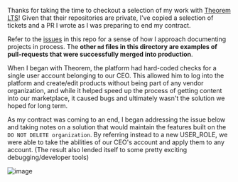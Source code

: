Thanks for taking the time to checkout a selection of my work with [Theorem LTS](https://github.com/theoremlegal)! Given that their repositories are private, I've copied a selection of tickets and a PR I wrote as I was preparing to end my contract.

Refer to the [issues](https://github.com/GreysonElkins/example-pr-and-tickets/issues) in this repo for a sense of how I approach documenting projects in process. The **other `md` files in this directory are examples of pull-requests that were successfully merged into production**.

When I began with Theorem, the platform had hard-coded checks for a single user account belonging to our CEO. This allowed him to log into the platform and create/edit products without being part of any vendor organization, and while it helped speed up the process of getting content into our marketplace, it caused bugs and ultimately wasn't the solution we hoped for long term. 

As my contract was coming to an end, I began addressing the issue below and taking notes on a solution that would maintain the features built on the `DO NOT DELETE organization`. By referring instead to a new USER_ROLE, we were able to take the abilities of our CEO's account and apply them to any account. (The result also lended itself to some pretty exciting debugging/developer tools)

![image](https://user-images.githubusercontent.com/62047446/146981531-a695ef0d-30fc-406c-ae6f-9dbad4096914.png)


